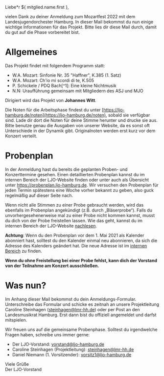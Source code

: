 Liebe\*r ${ mitglied.name.first },

vielen Dank zu deiner Anmeldung zum Mozartfest 2022 mit dem
Landesjugendorchester Hamburg. In dieser Mail bekommst du nun einige wichtige
Informationen für das Projekt. Bitte lies dir diese Mail durch, damit du
gut auf die Phase vorbereitet bist.

# Allgemeines
Das Projekt findet mit folgendem Programm statt:

- W.A. Mozart: Sinfonie Nr. 35 "Haffner", K.385 (1. Satz)
- W.A. Mozart: Ch'io mi scordi di te, K.505
- P. Schickele / PDQ Bach[^1]: Eine kleine Nichtmusik
- N.N: Uraufführung gemeinsam mit Mitgliedern des ASJ und MJO

Dirigiert wird das Projekt von **Johannes Witt**.

Die Noten für die Arbeitsphase findest du unter
[https://ljo-hamburg.de/noten](https://ljo-hamburg.de/noten), sobald sie
verfügbar sind. Lade dir dort die Noten für deine Stimme herunter und drucke sie
aus. Bitte benutze genau die Ausgaben von unserer Website, da es sonst oft
Unterschiede in der Dynamik gibt. Originalnoten werden erst kurz vor dem Konzert
verteilt.

# Probenplan
In der Anmeldung hast du bereits die geplanten Proben- und Konzerttermine gesehen.
Einen detaillierten Probenplan kannst du im internen Bereich der LJO-Website
finden oder unter auch als Übersicht unter https://probenplan.ljo-hamburg.de.
Wir versuchen den Probenplan für jeden Termin spätestens eine Woche vorher
bekannt zu geben, also guck regelmäßig auf dieser Seite nach.

Wenn nicht alle Stimmen zu einer Probe gebraucht werden, wird das ebenfalls im
Probenplan angekündigt (z.B. durch „Bläserprobe“). Falls du
unvorhergesehenerweise mal zu einer Probe nicht kommen kannst, musst du dich von
der Probe freistellen lassen. Wie das geht, kannst du im internen Bereich der
LJO-Website [nachlesen](https://ljo-hamburg.de/interner-bereich/freistellung/).

**Achtung**: Wenn du den Probenplan vor dem 1. Mai 2021 als Kalender abonniert hast,
solltest du den Kalender einmal neu abonnieren, da sich die Adresse des Kalenders
geändert hat. Die neue Adresse ist im
[internen Bereich](https://ljo-hamburg.de/interner-bereich/probenplan/) zu finden.

**Wenn du ohne Freistellung bei einer Probe fehlst, kann dich der Vorstand von
der Teilnahme am Konzert ausschließen.**

# Was nun?
Im Anhang dieser Mail bekommst du dein Anmeldungs-Formular. Unterschreibe das
Formular und schicke es zeitnah an unsere Projektleitung Caroline Steinhagen
([steinhagen@lmr-hh.de](mailto:steinhagen@lmr-hh.de)) oder per Post an den Landesmusikrat
Hamburg. Erst dann bist du offiziell angemeldet und darfst mitspielen.

Wir freuen uns auf die gemeinsame Probenphase. Solltest du irgendwelche Fragen
haben, schreibe uns immer gerne:

- Der LJO-Vorstand: [vorstand@ljo-hamburg.de](mailto:vorstand@ljo-hamburg.de)
- Caroline Steinhagen (Projektleitung): [steinhagen@lmr-hh.de](mailto:steinhagen@lmr-hh.de)
- Daniel Niemann (1. Vorsitzender):
  [vorsitz1@ljo-hamburg.de](mailto:vorsitz1@ljo-hamburg.de)

Viele Grüße  
Der LJO-Vorstand
